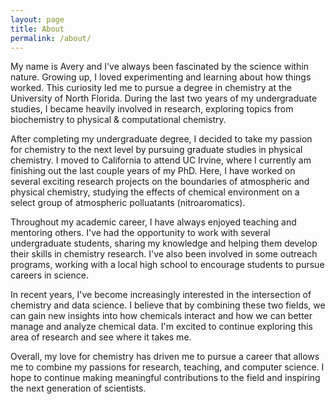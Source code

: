 ```yaml
---
layout: page
title: About
permalink: /about/
---
```


My name is Avery and I've always been fascinated by the science within nature. Growing up, I loved experimenting and learning about how things worked. This curiosity led me to pursue a degree in chemistry at the University of North Florida. During the last two years of my undergraduate studies, I became heavily involved in research, exploring topics  from biochemistry to physical & computational chemistry.

After completing my undergraduate degree, I decided to take my passion for chemistry to the next level by pursuing graduate studies in physical chemistry. I moved to California to attend UC Irvine, where I currently am finishing out the last couple years of my PhD. Here, I have worked on several exciting research projects on the boundaries of atmospheric and physical chemistry, studying the effects of chemical environment on a select group of atmospheric polluatants (nitroaromatics).

Throughout my academic career, I have always enjoyed teaching and mentoring others. I've had the opportunity to work with several undergraduate students, sharing my knowledge and helping them develop their skills in chemistry research. I've also been involved in some outreach programs, working with a local high school to encourage students to pursue careers in science.

In recent years, I've become increasingly interested in the intersection of chemistry and data science. I believe that by combining these two fields, we can gain new insights into how chemicals interact and how we can better manage and analyze chemical data. I'm excited to continue exploring this area of research and see where it takes me.

Overall, my love for chemistry has driven me to pursue a career that allows me to combine my passions for research, teaching, and computer science. I hope to continue making meaningful contributions to the field and inspiring the next generation of scientists.
